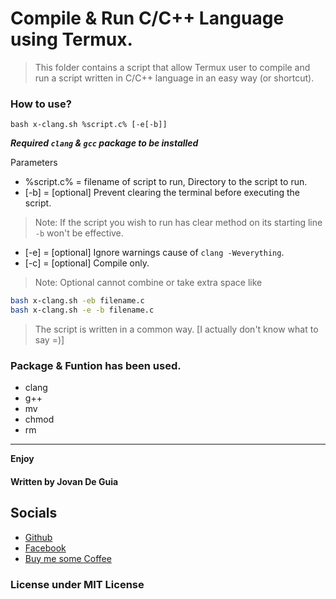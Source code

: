# Compile & Run C/C++ Language using Termux.

> This folder contains a script that allow Termux user to
> compile and run a script written in C/C++ language in an
> easy way (or shortcut).

### How to use?

```bash x-clang.sh %script.c% [-e[-b]]```

 ___Required ```clang``` & ```gcc``` package to be installed___

Parameters
- %script.c% = filename of script to run, Directory to the script to run.
- [-b] = [optional] Prevent clearing the terminal before executing the script.
> Note: If the script you wish to run has clear method on its
> starting line ```-b``` won't be effective.
- [-e] = [optional] Ignore warnings cause of ```clang -Weverything```.
- [-c] = [optional] Compile only.

> Note: Optional cannot combine or take extra space like
```bash
bash x-clang.sh -eb filename.c
bash x-clang.sh -e -b filename.c
```
> The script is written in a common way. [I actually don't know what to say =)]

### Package & Funtion has been used.

- clang
- g++
- mv
- chmod
- rm


----

****Enjoy****
#### Written by Jovan De Guia

## Socials

- [Github](https://github.com/jxmked)
- [Facebook](https://www.facebook.com/deguia25)
- [Buy me some Coffee](https://www.buymeacoffee.com/jxmked)

### License under MIT License